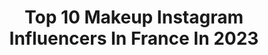 ---
title: Top 10 Makeup Instagram Influencers In France In 2023
description: >-
  Find top makeup Instagram influencers in France in 2023. Most popular hashtags: #nyxcosmetics #makeupartist #morphebabe.
platform: Instagram
hits: 1899
text_top: Discover the most popular Instagram influencers on inBeat.
text_bottom: Our platform aggregates 1899 Instagram influencers like this in France for you to pitch.
profiles:
  - username: "ellieekellyy"
    fullname: >-
      ELLIEKELLY
    bio: >-
      fashion • makeup • lifestyle @iconmanagement.ie co-host of hold my drink podcast🎙✨ Shop EK Eyewear below⬇️
    location: "France"
    followers: 293521
    engagement: 431
    commentsToLikes: 0.030517
    id: ck0w2y0dpqoho0i19uyvmvrcc
    verified: false
    hashtags: "#ad, #ba, #makeupartist, #elliekelly"
  - username: "noor_m_officiel"
    fullname: >-
      Nour El Houda Bouhalissa
    bio: >-
      Youtuber | Traveler | Content creator | Makeup Artist 📍- Algeria 🇩🇿 💡- 600K on Youtube 📌- For business: m.khelil@outlook.com
    location: "France"
    followers: 2536082
    engagement: 265
    commentsToLikes: 0.009125
    id: ck6u54b7d7iio0j71jzz1ccdp
    verified: false
    hashtags: "#happybirthday, #couplegoals, #jnmfamily, #restons"
  - username: "rawaa_beauty"
    fullname: >-
      R A W A A • B E A U T Y
    bio: >-
      📍currently, PARIS - Makeup, Beauty & Lifestyle - 🤍🤎 ▫️Inquiries : ContactRawaaBeauty@gmail.com ▫️Tiktok: rawaa_beauty ▫️Facebook: rawaabeauty
    location: "France"
    followers: 3756319
    engagement: 52
    commentsToLikes: 0.007096
    id: ck8syvlpmm6qw0j78l4vtd4xo
    verified: true
    hashtags: "#baby, #maman, #par, #caftanmarocain"
  - username: "marioncameleon"
    fullname: >-
      Marion Moretti
    bio: >-
      ✨ French Makeup Artist & YouTuber 📍 Paris | France 💌 Influence | marion@po.agency 🎨 Pro Booking | @b_agency
    location: "France"
    followers: 743755
    engagement: 629
    commentsToLikes: 0.009381
    id: ck0w0e3vkdqdk0i19nsygnm8p
    verified: false
    hashtags: "#bleachedbrows, #toofaced, #sephorafrance, #byterry"
  - username: "ans_makeup_"
    fullname: >-
      Makeup / Ootd / Lifestyle
    bio: >-
      👻 : ans_makeup69 TIK TOK 26k : ans_ makeup_ 💌 collab : makeupby.ans29@gmail.com
    location: "France"
    followers: 21737
    engagement: 2060
    commentsToLikes: 0.117665
    id: ck6u56e7p7uxl0j71menit0lj
    verified: false
    hashtags: "#ootd, #dress, #nyxcosmeticsfrance, #lagirlproconcealer"
  - username: "jen_ny69"
    fullname: >-
      JENNY SIXTY NINE
    bio: >-
      CEO @baddieblashes Autism Mommy 🧩 💌 Makeupbyjenny69@gmail.com
    location: "France"
    followers: 1968016
    engagement: 550
    commentsToLikes: 0.016167
    id: ck0tubo6c6hce0i19g26wn0i5
    verified: false
    hashtags: "#toxic, #lashgame, #baddie, #savagexambassador"
  - username: "mi1lou"
    fullname: >-
      MiLOu
    bio: >-
      ✖️ Mylène, 29 ans 💄 Makeup enthusiast MORPHE -5€ avec le code GLAMFAM1014 📩 mi1loucontact@gmail.com 📍 South 🇫🇷
    location: "France"
    followers: 11321
    engagement: 1549
    commentsToLikes: 0.066421
    id: ck8tdd7gk2w0v0j782arxnb3i
    verified: false
    hashtags: "#morpheglamfam, #morphe, #beautyhacks, #pridemakeup"
  - username: "luluetsespinceaux"
    fullname: >-
      Lucie
    bio: >-
      Esthéticienne en formation 💅🏼 Always with passion❤️‍🔥| Makeup/Beauty 📧 luluetsespinceauxrush@gmail.com # Share your look with #luluetsespinceaux
    location: "France"
    followers: 11254
    engagement: 1191
    commentsToLikes: 0.079502
    id: ck8tdnnat42jq0j781apsggap
    verified: false
    hashtags: "#nyxcosmetics, #glittermakeup, #lauramercier, #nyxprofessionalmakeup"
  - username: "brxxe"
    fullname: >-
      Martyna 💫
    bio: >-
      🇵🇱PL 💄makeup
    location: "France"
    followers: 25890
    engagement: 751
    commentsToLikes: 0.090223
    id: ck0txx8plkuet0i1935ckoi4y
    verified: false
    hashtags: "#makeupaddict, #eyeshadow, #creativemakeup, #hudabeauty"
  - username: "enillasmu"
    fullname: >-
      Enillasmu
    bio: >-
      ♡ Apolline | 24 | France (le Havre) 💌 enillasmu@outlook.fr - @enillasleeve & @enillas - nails 💅🏻 & makeup
    location: "France"
    followers: 36172
    engagement: 837
    commentsToLikes: 0.052440
    id: ck15th1agi1c80i19a1hdqb8i
    verified: false
    hashtags: "#makeupenthusiast, #makeupoftheday, #makeup, #wearebrows"
---